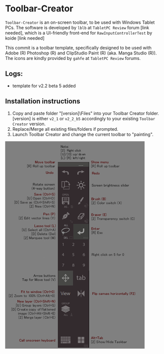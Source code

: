 # Toolbar-Creator
`Toolbar-Creator` is an on-screen toolbar, to be used with Windows Tablet PCs. The software is developed by `lblb` at `TabletPC Review` forum [link needed], which is a UI-friendly front-end for `RawInputControllerTest` by koide [link needed]

This commit is a toolbar template, specifically designed to be used with Adobe (R) Photoshop (R) and ClipStudio Paint (R) (aka. Manga Studio (R)). The icons are kindly provided by `gahfe` at `TabletPC Review` forums.

## Logs:
-  template for v2.2 beta 5 added

## Installation instructions
1. Copy and paste folder "[version]\Files" into your Toolbar Creator folder. [version] is either `v2_1` or `v2_2_b5` accordingly to your existing `Toolbar Creator` version.
2. Replace/Merge all existing files/folders if prompted.
3. Launch Toolbar Creator and change the current toolbar to "painting".

![Screenshot](v2_2_b5/v2_2_b5.png)

